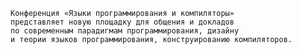  	Конференция «Языки программирования и компиляторы» 
 	представляет новую площадку для общения и докладов 
 	по современным парадигмам программирования, дизайну 
 	и теории языков программирования, конструированию компиляторов. 




